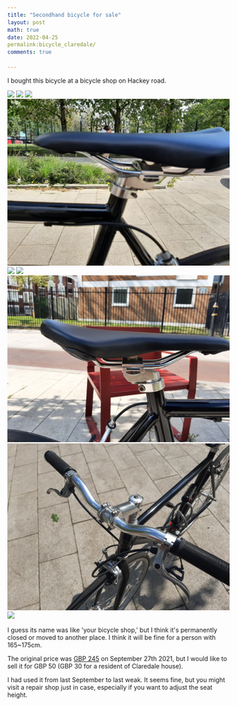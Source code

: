 ```yaml
---
title: "Secondhand bicycle for sale"
layout: post
math: true
date: 2022-04-25
permalink:bicycle_claredale/
comments: true

---
```


I bought this bicycle at a bicycle shop on Hackey road.

![](assets/bicycle/1.jpg)
![](assets/bicycle/2.jpg)
![](assets/bicycle/3.jpg)
![](assets/bicycle/4.jpg)
![](assets/bicycle/5.jpg)
![](assets/bicycle/6.jpg)
![](assets/bicycle/7.jpg)
![](assets/bicycle/8.jpg)
![](assets/bicycle/9.jpg)

I guess its name was like 'your bicycle shop,' but I think it's permanently closed or moved to another place.
I think it will be fine for a person with 165~175cm.

The original price was  [GBP 245](assets/bicycle/bicycle.pdf) on September 27th 2021, but I would like to sell it for GBP 50 (GBP 30 for a resident of Claredale house).

I had used it from last September to last weak.
It seems fine, but you might visit a repair shop just in case, especially if you want to adjust the seat height.
